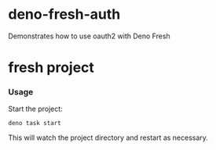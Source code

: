# deno-fresh-auth

Demonstrates how to use oauth2 with Deno Fresh

# fresh project

### Usage

Start the project:

```
deno task start
```

This will watch the project directory and restart as necessary.
